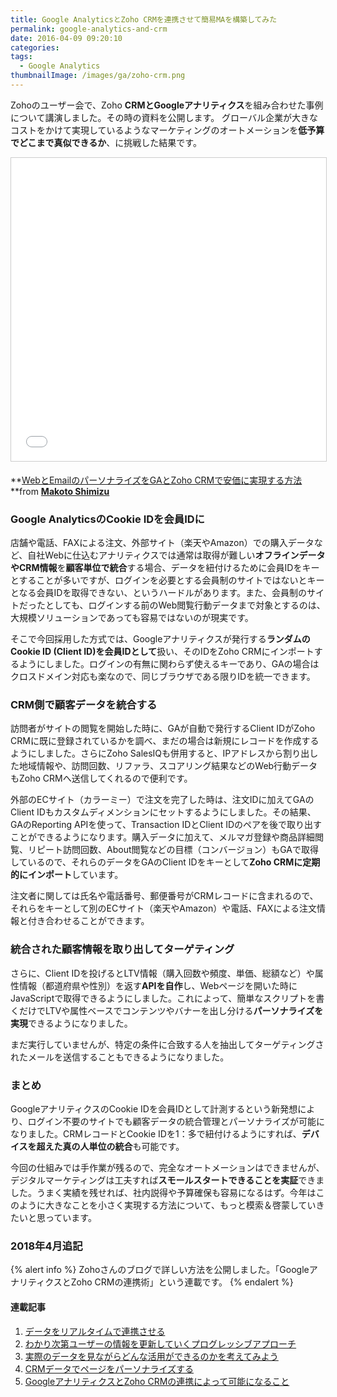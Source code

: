 ```yaml
---
title: Google AnalyticsとZoho CRMを連携させて簡易MAを構築してみた
permalink: google-analytics-and-crm
date: 2016-04-09 09:20:10
categories: 
tags:
  - Google Analytics
thumbnailImage: /images/ga/zoho-crm.png
---
```

Zohoのユーザー会で、Zoho **CRMとGoogleアナリティクス**を組み合わせた事例について講演しました。その時の資料を公開します。
グローバル企業が大きなコストをかけて実現しているようなマーケティングのオートメーションを**低予算でどこまで真似できるか**、に挑戦した結果です。
<!-- more -->

<iframe src="//www.slideshare.net/slideshow/embed_code/key/sCocYt6aihpEoq" width="595" height="485" frameborder="0" marginwidth="0" marginheight="0" scrolling="no" style="border:1px solid #CCC; border-width:1px; margin-bottom:5px; max-width: 100%;" allowfullscreen> </iframe>

**[WebとEmailのパーソナライズをGAとZoho CRMで安価に実現する方法](https://www.slideshare.net/mak00s/webemailzoho-crmsalesiq) **from **[Makoto Shimizu](https://www.slideshare.net/mak00s)**

### Google AnalyticsのCookie IDを会員IDに
店舗や電話、FAXによる注文、外部サイト（楽天やAmazon）での購入データなど、自社Webに仕込むアナリティクスでは通常は取得が難しい**オフラインデータやCRM情報**を**顧客単位で統合**する場合、データを紐付けるために会員IDをキーとすることが多いですが、ログインを必要とする会員制のサイトではないとキーとなる会員IDを取得できない、というハードルがあります。また、会員制のサイトだったとしても、ログインする前のWeb閲覧行動データまで対象とするのは、大規模ソリューションであっても容易ではないのが現実です。

そこで今回採用した方式では、Googleアナリティクスが発行する**ランダムのCookie ID (Client ID)を会員IDとして**扱い、そのIDをZoho CRMにインポートするようにしました。ログインの有無に関わらず使えるキーであり、GAの場合はクロスドメイン対応も楽なので、同じブラウザである限りIDを統一できます。

### CRM側で顧客データを統合する
訪問者がサイトの閲覧を開始した時に、GAが自動で発行するClient IDがZoho CRMに既に登録されているかを調べ、まだの場合は新規にレコードを作成するようにしました。さらにZoho SalesIQも併用すると、IPアドレスから割り出した地域情報や、訪問回数、リファラ、スコアリング結果などのWeb行動データもZoho CRMへ送信してくれるので便利です。

外部のECサイト（カラーミー）で注文を完了した時は、注文IDに加えてGAのClient IDもカスタムディメンションにセットするようにしました。その結果、GAのReporting APIを使って、Transaction IDとClient IDのペアを後で取り出すことができるようになります。購入データに加えて、メルマガ登録や商品詳細閲覧、リピート訪問回数、About閲覧などの目標（コンバージョン）もGAで取得しているので、それらのデータをGAのClient IDをキーとして**Zoho CRMに定期的にインポート**しています。

注文者に関しては氏名や電話番号、郵便番号がCRMレコードに含まれるので、それらをキーとして別のECサイト（楽天やAmazon）や電話、FAXによる注文情報と付き合わせることができます。

### 統合された顧客情報を取り出してターゲティング
さらに、Client IDを投げるとLTV情報（購入回数や頻度、単価、総額など）や属性情報（都道府県や性別）を返す**APIを自作**し、Webページを開いた時にJavaScriptで取得できるようにしました。これによって、簡単なスクリプトを書くだけでLTVや属性ベースでコンテンツやバナーを出し分ける**パーソナライズを実現**できるようになりました。

まだ実行していませんが、特定の条件に合致する人を抽出してターゲティングされたメールを送信することもできるようになりました。

### まとめ
GoogleアナリティクスのCookie IDを会員IDとして計測するという新発想により、ログイン不要のサイトでも顧客データの統合管理とパーソナライズが可能になりました。CRMレコードとCookie IDを1：多で紐付けるようにすれば、**デバイスを超えた真の人単位の統合**も可能です。

今回の仕組みでは手作業が残るので、完全なオートメーションはできませんが、デジタルマーケティングは工夫すれば**スモールスタートできることを実証**できました。うまく実績を残せれば、社内説得や予算確保も容易になるはず。今年はこのように大きなことを小さく実現する方法について、もっと模索＆啓蒙していきたいと思っています。

### 2018年4月追記

{% alert info %}
Zohoさんのブログで詳しい方法を公開しました。「GoogleアナリティクスとZoho CRMの連携術」という連載です。
{% endalert %}

#### 連載記事
1. [データをリアルタイムで連携させる](https://blogs.zoho.jp/link/integrate-crm-salesiq-analytics/)
2. [わかり次第ユーザーの情報を更新していくプログレッシブアプローチ](https://blogs.zoho.jp/link/integrate-crm-salesiq-analytics_vol2/)
3. [実際のデータを見ながらどんな活用ができるのかを考えてみよう](https://blogs.zoho.jp/link/integrate-crm-salesiq-analytics_vol3/)
4. [CRMデータでページをパーソナライズする](https://blogs.zoho.jp/link/integrate-crm-salesiq-analytics_vol4/)
5. [GoogleアナリティクスとZoho CRMの連携によって可能になること](https://blogs.zoho.jp/link/gatozohocrm05/)